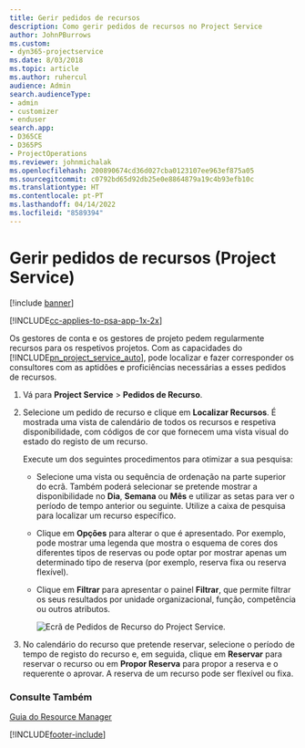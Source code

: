 ```yaml
---
title: Gerir pedidos de recursos
description: Como gerir pedidos de recursos no Project Service
author: JohnPBurrows
ms.custom:
- dyn365-projectservice
ms.date: 8/03/2018
ms.topic: article
ms.author: ruhercul
audience: Admin
search.audienceType:
- admin
- customizer
- enduser
search.app:
- D365CE
- D365PS
- ProjectOperations
ms.reviewer: johnmichalak
ms.openlocfilehash: 200890674cd36d027cba0123107ee963ef875a05
ms.sourcegitcommit: c0792bd65d92db25e0e8864879a19c4b93efb10c
ms.translationtype: HT
ms.contentlocale: pt-PT
ms.lasthandoff: 04/14/2022
ms.locfileid: "8589394"
---
```

# <a name="manage-resource-requests-project-service"></a>Gerir pedidos de recursos (Project Service)

[!include [banner](../includes/psa-now-project-operations.md)]

[!INCLUDE[cc-applies-to-psa-app-1x-2x](../includes/cc-applies-to-psa-app-1x-2x.md)]

Os gestores de conta e os gestores de projeto pedem regularmente recursos para os respetivos projetos. Com as capacidades do [!INCLUDE[pn_project_service_auto](../includes/pn-project-service-auto.md)], pode localizar e fazer corresponder os consultores com as aptidões e proficiências necessárias a esses pedidos de recursos.  
  
1. Vá para **Project Service** > **Pedidos de Recurso**.  
  
2. Selecione um pedido de recurso e clique em **Localizar Recursos**. É mostrada uma vista de calendário de todos os recursos e respetiva disponibilidade, com códigos de cor que fornecem uma vista visual do estado do registo de um recurso.  
  
    Execute um dos seguintes procedimentos para otimizar a sua pesquisa:  
  
   -   Selecione uma vista ou sequência de ordenação na parte superior do ecrã. Também poderá selecionar se pretende mostrar a disponibilidade no **Dia**, **Semana** ou **Mês** e utilizar as setas para ver o período de tempo anterior ou seguinte. Utilize a caixa de pesquisa para localizar um recurso específico.  
  
   -   Clique em **Opções** para alterar o que é apresentado. Por exemplo, pode mostrar uma legenda que mostra o esquema de cores dos diferentes tipos de reservas ou pode optar por mostrar apenas um determinado tipo de reserva (por exemplo, reserva fixa ou reserva flexível).  
  
   -   Clique em **Filtrar** para apresentar o painel **Filtrar**, que permite filtrar os seus resultados por unidade organizacional, função, competência ou outros atributos.  
  
       ![Ecrã de Pedidos de Recurso do Project Service.](../psa/media/project-service-resource-request-screen.png "Ecrã de Pedidos de Recurso do Project Service")  
  
3. No calendário do recurso que pretende reservar, selecione o período de tempo de registo do recurso e, em seguida, clique em **Reservar** para reservar o recurso ou em **Propor Reserva** para propor a reserva e o requerente o aprovar. A reserva de um recurso pode ser flexível ou fixa.  
  
### <a name="see-also"></a>Consulte Também  
 [Guia do Resource Manager](../psa/resource-manager-guide.md)


[!INCLUDE[footer-include](../includes/footer-banner.md)]

